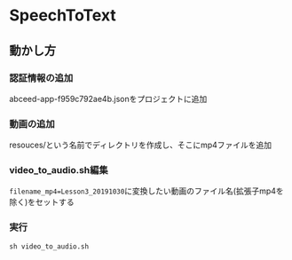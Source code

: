 # SpeechToText

## 動かし方
### 認証情報の追加
abceed-app-f959c792ae4b.jsonをプロジェクトに追加

### 動画の追加
resouces/という名前でディレクトリを作成し、そこにmp4ファイルを追加

### video_to_audio.sh編集
`filename_mp4=Lesson3_20191030`に変換したい動画のファイル名(拡張子mp4を除く)をセットする

### 実行
```
sh video_to_audio.sh
```
